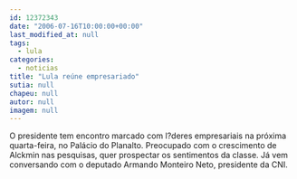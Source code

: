 ```yaml
---
id: 12372343
date: "2006-07-16T10:00:00+00:00"
last_modified_at: null
tags:
  - lula
categories:
  - noticias
title: "Lula reúne empresariado"
sutia: null
chapeu: null
autor: null
imagem: null
---
```

<p><P>O presidente tem encontro marcado com l?deres empresariais na próxima quarta-feira, no Palácio do Planalto. Preocupado com o crescimento de Alckmin nas pesquisas, quer prospectar os sentimentos da classe. Já vem conversando com o deputado Armando Monteiro Neto, presidente da CNI.</P> </p>
